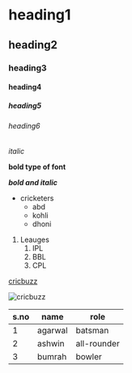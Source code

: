 # heading1
## heading2
### heading3
#### heading4
##### heading5
###### heading6

*italic*

**bold type of font**

***bold and italic***

* cricketers
  * abd
  * kohli
  * dhoni
 
 1. Leauges
    1. IPL
    2. BBL
    3. CPL
   
 [cricbuzz](https://www.cricbuzz.com/)
 
 ![cricbuzz](https://techbigs.com/uploads/2021/7/cricbuzz-live-cricket-scores-news-thumbnail.jpg)
 
 s.no|name|role
 -----|----|-----
 1|agarwal|batsman
 2|ashwin|all-rounder
 3|bumrah|bowler
